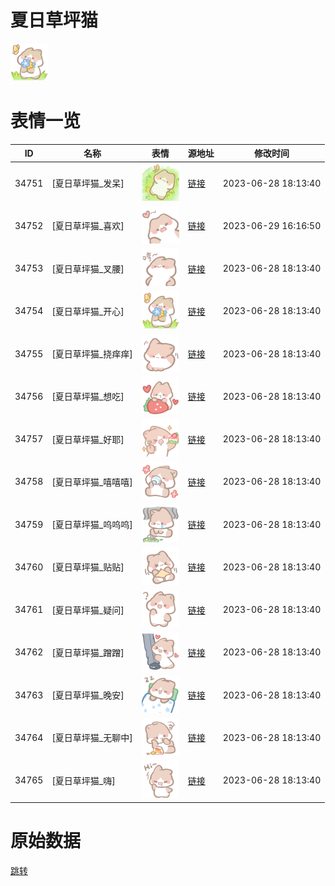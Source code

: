 # 夏日草坪猫

<img src="./cover.png" height="60" alt="cover" />

# 表情一览

|ID|名称|表情|源地址|修改时间|
|----|----|----|----|----|
|34751|[夏日草坪猫_发呆]|<img src="./pic/034751_%5B夏日草坪猫_发呆%5D.png" height="60" alt="发呆"/>|[链接](https://i0.hdslb.com/bfs/garb/f5769aa0e6e652cf7900ff1c9d40bcb04bfb7cd1.png)|2023-06-28 18:13:40|
|34752|[夏日草坪猫_喜欢]|<img src="./pic/034752_%5B夏日草坪猫_喜欢%5D.png" height="60" alt="喜欢"/>|[链接](https://i0.hdslb.com/bfs/garb/07450094bfddc262446fd371ae117044ee4ce53e.png)|2023-06-29 16:16:50|
|34753|[夏日草坪猫_叉腰]|<img src="./pic/034753_%5B夏日草坪猫_叉腰%5D.png" height="60" alt="叉腰"/>|[链接](https://i0.hdslb.com/bfs/garb/27192ba45b0aca3013eca708db10ebe21de290fe.png)|2023-06-28 18:13:40|
|34754|[夏日草坪猫_开心]|<img src="./pic/034754_%5B夏日草坪猫_开心%5D.png" height="60" alt="开心"/>|[链接](https://i0.hdslb.com/bfs/garb/7e56e8532baec2de19ff20d139656d27482f9bd9.png)|2023-06-28 18:13:40|
|34755|[夏日草坪猫_挠痒痒]|<img src="./pic/034755_%5B夏日草坪猫_挠痒痒%5D.png" height="60" alt="挠痒痒"/>|[链接](https://i0.hdslb.com/bfs/garb/71f4f0b78bd06266d0692699dc5d58756297bac6.png)|2023-06-28 18:13:40|
|34756|[夏日草坪猫_想吃]|<img src="./pic/034756_%5B夏日草坪猫_想吃%5D.png" height="60" alt="想吃"/>|[链接](https://i0.hdslb.com/bfs/garb/5dd58613d9843d6c23278b31b03ce96fdbe854c7.png)|2023-06-28 18:13:40|
|34757|[夏日草坪猫_好耶]|<img src="./pic/034757_%5B夏日草坪猫_好耶%5D.png" height="60" alt="好耶"/>|[链接](https://i0.hdslb.com/bfs/garb/522fb68e0b96a43afddad3b3c4ea92a793fdd280.png)|2023-06-28 18:13:40|
|34758|[夏日草坪猫_嘻嘻嘻]|<img src="./pic/034758_%5B夏日草坪猫_嘻嘻嘻%5D.png" height="60" alt="嘻嘻嘻"/>|[链接](https://i0.hdslb.com/bfs/garb/fe192b72998078722e02966604c79b573c85aab4.png)|2023-06-28 18:13:40|
|34759|[夏日草坪猫_呜呜呜]|<img src="./pic/034759_%5B夏日草坪猫_呜呜呜%5D.png" height="60" alt="呜呜呜"/>|[链接](https://i0.hdslb.com/bfs/garb/6f28604a5363ac215c4968e7d063ff1a7524331a.png)|2023-06-28 18:13:40|
|34760|[夏日草坪猫_贴贴]|<img src="./pic/034760_%5B夏日草坪猫_贴贴%5D.png" height="60" alt="贴贴"/>|[链接](https://i0.hdslb.com/bfs/garb/41466700af85f285d086375ce629ad70df1a2f43.png)|2023-06-28 18:13:40|
|34761|[夏日草坪猫_疑问]|<img src="./pic/034761_%5B夏日草坪猫_疑问%5D.png" height="60" alt="疑问"/>|[链接](https://i0.hdslb.com/bfs/garb/da9251d2659622a959ce4845f4438e5e21f5d2e7.png)|2023-06-28 18:13:40|
|34762|[夏日草坪猫_蹭蹭]|<img src="./pic/034762_%5B夏日草坪猫_蹭蹭%5D.png" height="60" alt="蹭蹭"/>|[链接](https://i0.hdslb.com/bfs/garb/b408bd35dd4d599ee5731d41896a2c7b44a7cff1.png)|2023-06-28 18:13:40|
|34763|[夏日草坪猫_晚安]|<img src="./pic/034763_%5B夏日草坪猫_晚安%5D.png" height="60" alt="晚安"/>|[链接](https://i0.hdslb.com/bfs/garb/c70a0dfac2df607cb7297095c468b4763c854db4.png)|2023-06-28 18:13:40|
|34764|[夏日草坪猫_无聊中]|<img src="./pic/034764_%5B夏日草坪猫_无聊中%5D.png" height="60" alt="无聊中"/>|[链接](https://i0.hdslb.com/bfs/garb/fd70217d648f7d2cba291defcdb0677fd6189490.png)|2023-06-28 18:13:40|
|34765|[夏日草坪猫_嗨]|<img src="./pic/034765_%5B夏日草坪猫_嗨%5D.png" height="60" alt="嗨"/>|[链接](https://i0.hdslb.com/bfs/garb/34c3dbaf09dc477915239de23eddb5da77b60523.png)|2023-06-28 18:13:40|

# 原始数据

[跳转](./raw.json)

